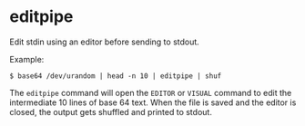 # editpipe

Edit stdin using an editor before sending to stdout.

Example:

```
$ base64 /dev/urandom | head -n 10 | editpipe | shuf
```

The `editpipe` command will open the `EDITOR` or `VISUAL` command to edit the
intermediate 10 lines of base 64 text. When the file is saved and the editor is
closed, the output gets shuffled and printed to stdout.
